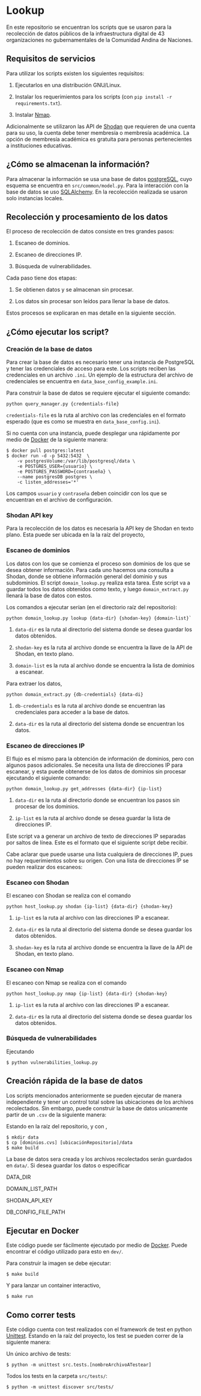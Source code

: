 # Lookup

En este repositorio se encuentran los scripts que se usaron para la recolección de datos públicos de la infraestructura digital de 43 organizaciones no gubernamentales de la Comunidad Andina de Naciones.

## Requisitos de servicios


Para utilizar los scripts existen los siguientes requisitos:

1. Ejecutarlos en una distribución GNU/Linux.

2. Instalar los requerimientos para los scripts (con `pip install -r requirements.txt`).

3. Instalar [Nmap](https://nmap.org/).

Adicionalmente se utilizaron las API de [Shodan](https://help.shodan.io/the-basics/what-is-shodan) que requieren de una cuenta para su uso, la cuenta debe tener membresía o membresía académica. La opción de membresía académica es gratuita para personas pertenecientes a instituciones educativas.

## ¿Cómo se almacenan la información?

Para almacenar la información se usa una base de datos [postgreSQL](https://www.postgresql.org/), cuyo esquema se encuentra en ```src/common/model.py```. Para la interacción con la base de datos se uso [SQLAlchemy](https://www.sqlalchemy.org/). En la recolección realizada se usaron solo instancias locales.

## Recolección y procesamiento de los datos

El proceso de recolección de datos consiste en tres grandes pasos:

1. Escaneo de dominios.

2. Escaneo de direcciones IP.

4. Búsqueda de vulnerabilidades.

Cada paso tiene dos etapas:

1. Se obtienen datos y se almacenan sin procesar.

2. Los datos sin procesar son leídos para llenar la base de datos.

Estos procesos se explicaran en mas detalle en la siguiente sección.

## ¿Cómo ejecutar los script?

### Creación de la base de datos

Para crear la base de datos es necesario tener una instancia de PostgreSQL y tener las credenciales de acceso para este. Los scripts reciben las credenciales en un archivo `.ini`. Un ejemplo de la estructura del archivo de credenciales se encuentra en `data_base_config_example.ini`.

Para construir la base de datos se requiere ejecutar el siguiente comando:

    python query_manager.py {credentials-file}

`credentials-file` es la ruta al archivo con las credenciales en el formato esperado (que es como se muestra en `data_base_config.ini`).

Si no cuenta con una instancia, puede desplegar una rápidamente por medio de [Docker](https://www.docker.com/) de la siguiente manera:

    $ docker pull postgres:latest
    $ docker run -d -p 5432:5432  \
        -v postgresVolume:/var/lib/postgresql/data \
        -e POSTGRES_USER={usuario} \
        -e POSTGRES_PASSWORD={contraseña} \
        --name postgresDB postgres \
        -c listen_addresses='*'

Los campos `usuario` y `contraseña` deben coincidir con los que se encuentran en el archivo de configuración.
### Shodan API key

Para la recolección de los datos es necesaria la API key de Shodan en texto plano. Esta puede ser ubicada en la la raíz del proyecto,
### Escaneo de dominios

Los datos con los que se comienza el proceso son dominios de los que se desea obtener información. Para cada uno hacemos una consulta a Shodan, donde se obtiene información general del dominio y sus subdominios. El script `domain_lookup.py` realiza esta tarea. Este script va a guardar todos los datos obtenidos como texto, y luego `domain_extract.py` llenará la base de datos con estos.

Los comandos a ejecutar serían (en el directorio raíz del repositorio):

    python domain_lookup.py lookup {data-dir} {shodan-key} {domain-list}`

1. `data-dir` es la ruta al directorio del sistema donde se desea guardar los datos obtenidos.

2. `shodan-key` es la ruta al archivo donde se encuentra la llave de la API de Shodan, en texto plano.

3. `domain-list` es la ruta al archivo donde se encuentra la lista de dominios a escanear.

Para extraer los datos,

    python domain_extract.py {db-credentials} {data-di}


1. `db-credentials` es la ruta al archivo donde se encuentran las credenciales para acceder a la base de datos.

2. `data-dir` es la ruta al directorio del sistema donde se encuentran los datos.

### Escaneo de direcciones IP

El flujo es el mismo para la obtención de información de dominios, pero con algunos pasos adicionales. Se necesita una lista de direcciones IP para escanear, y esta puede obtenerse de los datos de dominios sin procesar ejecutando el siguiente comando:

```
python domain_lookup.py get_addresses {data-dir} {ip-list}
```

1. `data-dir` es la ruta al directorio donde se encuentran los pasos sin procesar de los dominios.

2. `ip-list` es la ruta al archivo donde se desea guardar la lista de direcciones IP.

Este script va a generar un archivo de texto de direcciones IP separadas por saltos de línea. Este es el formato que el siguiente script debe recibir.

Cabe aclarar que puede usarse una lista cualquiera de direcciones IP, pues no hay requerimientos sobre su origen. Con una lista de direcciones IP se pueden realizar dos escaneos:

### Escaneo con Shodan

El escaneo con Shodan se realiza con el comando

```
python host_lookup.py shodan {ip-list} {data-dir} {shodan-key}
```

1. `ip-list` es la ruta al archivo con las direcciones IP a escanear.

2. `data-dir` es la ruta al directorio del sistema donde se desea guardar los datos obtenidos.

3. `shodan-key` es la ruta al archivo donde se encuentra la llave de la API de Shodan, en texto plano.

### Escaneo con Nmap

El escaneo con Nmap se realiza con el comando

```
python host_lookup.py nmap {ip-list} {data-dir} {shodan-key}
```

1. `ip-list` es la ruta al archivo con las direcciones IP a escanear.

2. `data-dir` es la ruta al directorio del sistema donde se desea guardar los datos obtenidos.

### Búsqueda de vulnerabilidades

Ejecutando

    $ python vulnerabilities_lookup.py


## Creación rápida de la base de datos
Los scripts mencionados anteriormente se pueden ejecutar de manera independiente y tener un control total sobre las ubicaciones de los archivos recolectados.
Sin embargo, puede construir la base de datos unicamente partir de un `.csv` de la siguiente manera:

Estando en la raíz del repositorio, y con ,

    $ mkdir data
    $ cp [dominios.cvs] [ubicaciónRepositorio]/data
    $ make build

La base de datos sera creada y los archivos recolectados serán guardados en `data/`. Si desea guardar los datos o especificar 


DATA_DIR

DOMAIN_LIST_PATH

SHODAN_API_KEY

DB_CONFIG_FILE_PATH

## Ejecutar en Docker

Este código puede ser fácilmente ejecutado por medio de [Docker](https://www.docker.com/). Puede encontrar el código utilizado para esto en `dev/`.

Para construir la imagen se debe ejecutar:

    $ make build

Y para lanzar un container interactivo,

    $ make run


## Como correr tests

Este código cuenta con test realizados con el framework de test en python [Unittest](https://docs.python.org/3/library/unittest.html). Estando en la raíz del proyecto, los test se pueden correr de la siguiente manera:

Un único archivo de tests:

    $ python -m unittest src.tests.[nombreArchivoATestear]

Todos los tests en la carpeta `src/tests/`:

    $ python -m unittest discover src/tests/
